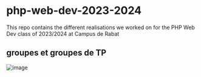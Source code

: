 # php-web-dev-2023-2024
This repo contains the different realisations we worked on for the PHP Web Dev class of 2023/2024 at Campus de Rabat
## groupes et groupes de TP
![image](https://github.com/simohamedhdafa/php-web-dev-2023-2024/assets/16125119/34a5a425-45f0-49bb-a10f-9cfa7e2d35d5)

